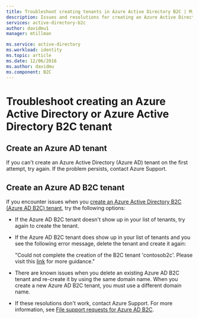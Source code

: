 ```yaml
---
title: Troubleshoot creating tenants in Azure Active Directory B2C | Microsoft Docs
description: Issues and resolutions for creating an Azure Active Directory or Azure Active Directory B2C tenant.
services: active-directory-b2c
author: davidmu1
manager: mtillman

ms.service: active-directory
ms.workload: identity
ms.topic: article
ms.date: 12/06/2016
ms.author: davidmu
ms.component: B2C
---
```


# Troubleshoot creating an Azure Active Directory or Azure Active Directory B2C tenant 

## Create an Azure AD tenant
If you can't create an Azure Active Directory (Azure AD) tenant on the first attempt, try again. If the problem persists, contact Azure Support.

## Create an Azure AD B2C tenant
If you encounter issues when you [create an Azure Active Directory B2C (Azure AD B2C) tenant](active-directory-b2c-get-started.md), try the following options:

* If the Azure AD B2C tenant doesn't show up in your list of tenants, try again to create the tenant.
* If the Azure AD B2C tenant does show up in your list of tenants and you see the following  error message, delete the tenant and create it again:

    "Could not complete the creation of the B2C tenant 'contosob2c'. Please visit this [link](http://go.microsoft.com/fwlink/?LinkID=624192&clcid=0x409) for more guidance."
* There are known issues when you delete an existing Azure AD B2C tenant and re-create it by using the same domain name. When you create a new Azure AD B2C tenant, you must use a different domain name.
* If these resolutions don't work, contact Azure Support. For more information, see [File support requests for Azure AD B2C](active-directory-b2c-support.md).


